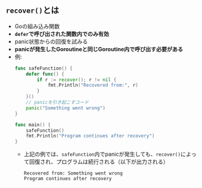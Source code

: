 ## `recover()`とは
- Goの組み込み関数
- **`defer`で呼び出された関数内でのみ有効**
- panic状態からの回復を試みる
- **panicが発生したGoroutineと同じGoroutine内で呼び出す必要がある**
- 例:
  ```go
  func safeFunction() {
      defer func() {
          if r := recover(); r != nil {
              fmt.Println("Recovered from:", r)
          }
      }()
      // panicを引き起こすコード
      panic("Something went wrong")
  }

  func main() {
      safeFunction()
      fmt.Println("Program continues after recovery")
  }
  ```  
  - 上記の例では、`safeFunction`内でpanicが発生しても、`recover()`によって回復され、プログラムは続行される（以下が出力される）  
    ```shell
    Recovered from: Something went wrong
    Program continues after recovery
    ```